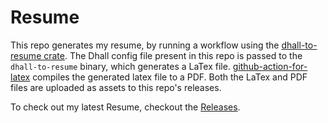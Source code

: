 # Resume

This repo generates my resume, by running a workflow using the [dhall-to-resume crate](https://crates.io/crates/dhall-to-resume). The Dhall config file present in this repo is passed to the `dhall-to-resume` binary, which generates a LaTex file. [github-action-for-latex](https://github.com/marketplace/actions/github-action-for-latex) compiles the generated latex file to a PDF. Both the LaTex and PDF files are uploaded as assets to this repo's releases.

To check out my latest Resume, checkout the [Releases](https://github.com/gapuchi/resume/releases).